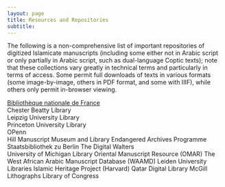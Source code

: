 ```yaml
---
layout: page
title: Resources and Repositories
subtitle:
---
```

The following is a non-comprehensive list of important repositories of digitized Islamicate manuscripts (including some either not in Arabic script or only partially in Arabic script, such as dual-language Coptic texts); note that these collections vary greatly in technical terms and particularly in terms of access. Some permit full downloads of texts in various formats (some image-by-image, others in PDF format, and some with IIIF), while others only permit in-browser viewing.

[Bibliothèque nationale de France][1]    
Chester Beatty Library        
Leipzig University Library         
Princeton University Library        
OPenn   
Hill Manuscript Museum and Library
Endangered Archives Programme     
Staatsbibliothek zu Berlin
The Digital Walters            
University of Michigan Library 
Oriental Manuscript Resource (OMAR)
The West African Arabic Manuscript Database (WAAMD)
Leiden University Libraries
Islamic Heritage Project (Harvard)
Qatar Digital Library 
McGill Lithographs
Library of Congress

[1]: https://gallica.bnf.fr/accueil/en/content/accueil-en?mode=desktop/ "Bibliothèque nationale de France"

